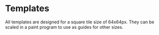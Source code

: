 # Templates

All templates are designed for a square tile size of 64x64px.
They can be scaled in a paint program to use as guides for other sizes.
